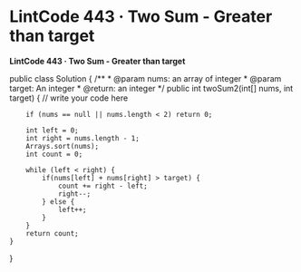 # LintCode 443 · Two Sum - Greater than target

**LintCode 443 · Two Sum - Greater than target**

public class Solution {
    /**
     * @param nums: an array of integer
     * @param target: An integer
     * @return: an integer
     */
    public int twoSum2(int[] nums, int target) {
        // write your code here

        if (nums == null || nums.length < 2) return 0;

        int left = 0;
        int right = nums.length - 1;
        Arrays.sort(nums);
        int count = 0;

        while (left < right) {
            if(nums[left] + nums[right] > target) {
                count += right - left;
                right--;
            } else {
                left++;
            }
        }
        return count;
    }
}
